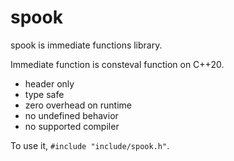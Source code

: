 # spook

spook is immediate functions library.

Immediate function is consteval function on C++20.

- header only
- type safe
- zero overhead on runtime
- no undefined behavior
- no supported compiler

To use it, `#include "include/spook.h"`.
